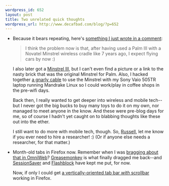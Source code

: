 ```yaml
--- 
wordpress_id: 652
layout: post
title: Two unrelated quick thoughts
wordpress_url: http://www.decafbad.com/blog/?p=652
---
```

* Because it bears repeating, here's [something I just wrote in a comment][com]:

  > I think the problem now is that, after having used a Palm III with a Novatel Minstrel wireless cradle like 7 years ago, I expect flying cars by now :)

  I also later got a [Minstrel III][m3], but I can't even find a picture or a link to the nasty brick that was the original Minstrel for Palm.  Also, I hacked together [a gnarly cable][cable] to use the Minstrel with my Sony Vaio 505TR laptop running Mandrake Linux so I could work/play in coffee shops in the pre-wifi days.

  Back then, I really wanted to get deeper into wireless and mobile tech--but I never got the big bucks to buy many toys to do it on my own, nor managed to meet anyone in the know.  And these were pre-blog days for me, so of course I hadn't yet caught on to blabbing thoughts like these out into the ether.

  I still want to do more with mobile tech, though.  So, [Russell][], let me know if you ever need to hire a researcher!  :)  (Or if anyone else needs a researcher, for that matter.)

[cable]: http://www.swcp.com/~hudson/pilot/minstrel.html
[russell]: http://www.russellbeattie.com/notebook/
[m3]: http://www.palmblvd.com/hardware/GoAmerica-Novatel-Minstrel-III-for-Palm-III-2001-11-19-ce-.html
[com]: http://www.decafbad.com/blog/2005/06/14/gadget_flashback#comment-5385

* Month-old tabs in Firefox now.  Remember when I was [bragging about that in OmniWeb][brag]?  [Greasemonkey][gm] is what finally dragged me back--and [SessionSaver][ss] and [Flashblock][fb] have kept me put, for now. 

  Now, if only I could get <a href="http://kb.mozillazine.org/Move_the_tabbar_(Firefox)">a vertically-oriented tab bar *with* scrollbar</a> working in Firefox. 

[fb]: http://flashblock.mozdev.org/
[ss]: http://extensionroom.mozdev.org/more-info/sessionsaver
[gm]: http://greasemonkey.mozdev.org/
[brag]: http://www.decafbad.com/blog/2005/04/25/forbidden_quickies
